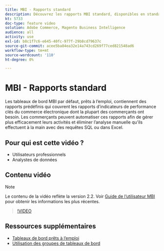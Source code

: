 ```yaml
---
title: MBI - Rapports standard
description: Découvrez les rapports MBI standard, disponibles en standard.
kt: 5733
doc-type: feature video
solution: Adobe Commerce, Magento Business Intelligence
audience: all
activity: use
exl-id: b8c1f7c6-e645-40fc-977f-29b8cd79637c
source-git-commit: acee5ba84ea32e14a743cd269f77ced821548ad6
workflow-type: tm+mt
source-wordcount: '110'
ht-degree: 0%

---
```


# MBI - Rapports standard

Les tableaux de bord MBI par défaut, prêts à l’emploi, contiennent des rapports prédéfinis qui couvrent les rapports d’indicateurs de performance clés du commerce électronique dont la plupart des commerçants ont besoin. Les commerçants peuvent automatiser ces rapports afin de gérer plus efficacement leurs activités et éliminer l’analyse manuelle qu’ils effectuent à la main avec des requêtes SQL ou dans Excel.

## Pour qui est cette vidéo ?

- Utilisateurs professionnels
- Analystes de données

## Contenu vidéo

>[!NOTE]
>
>Le contenu de la vidéo reflète la version 2.2. Voir [Guide de l’utilisateur MBI](https://docs.magento.com/mbi/) pour obtenir les informations les plus récentes.

>[!VIDEO](https://video.tv.adobe.com/v/35987?quality=12&learn=on)

## Ressources supplémentaires

- [Tableaux de bord prêts à l’emploi](https://docs.magento.com/mbi/data-user/dashboards/dashboards-pro.html)
- [Utilisation des groupes de tableaux de bord](https://docs.magento.com/mbi/data-user/dashboards/using-dashboard-groups.html)
